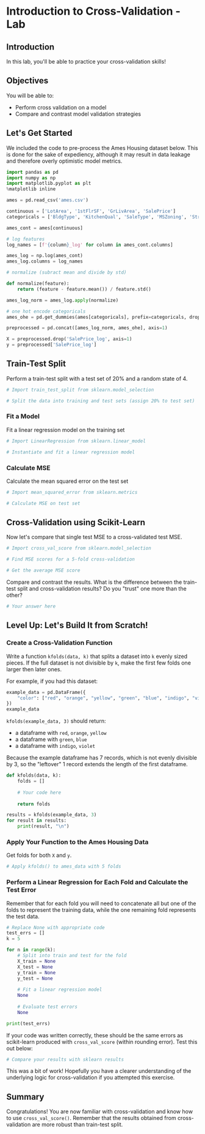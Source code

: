 # Introduction to Cross-Validation - Lab

## Introduction

In this lab, you'll be able to practice your cross-validation skills!


## Objectives

You will be able to:

- Perform cross validation on a model
- Compare and contrast model validation strategies

## Let's Get Started

We included the code to pre-process the Ames Housing dataset below. This is done for the sake of expediency, although it may result in data leakage and therefore overly optimistic model metrics.


```python
import pandas as pd
import numpy as np
import matplotlib.pyplot as plt
%matplotlib inline

ames = pd.read_csv('ames.csv')

continuous = ['LotArea', '1stFlrSF', 'GrLivArea', 'SalePrice']
categoricals = ['BldgType', 'KitchenQual', 'SaleType', 'MSZoning', 'Street', 'Neighborhood']

ames_cont = ames[continuous]

# log features
log_names = [f'{column}_log' for column in ames_cont.columns]

ames_log = np.log(ames_cont)
ames_log.columns = log_names

# normalize (subract mean and divide by std)

def normalize(feature):
    return (feature - feature.mean()) / feature.std()

ames_log_norm = ames_log.apply(normalize)

# one hot encode categoricals
ames_ohe = pd.get_dummies(ames[categoricals], prefix=categoricals, drop_first=True)

preprocessed = pd.concat([ames_log_norm, ames_ohe], axis=1)

X = preprocessed.drop('SalePrice_log', axis=1)
y = preprocessed['SalePrice_log']
```

## Train-Test Split

Perform a train-test split with a test set of 20% and a random state of 4.


```python
# Import train_test_split from sklearn.model_selection

```


```python
# Split the data into training and test sets (assign 20% to test set)

```

### Fit a Model

Fit a linear regression model on the training set


```python
# Import LinearRegression from sklearn.linear_model

```


```python
# Instantiate and fit a linear regression model

```

### Calculate MSE

Calculate the mean squared error on the test set


```python
# Import mean_squared_error from sklearn.metrics

```


```python
# Calculate MSE on test set

```

## Cross-Validation using Scikit-Learn

Now let's compare that single test MSE to a cross-validated test MSE.


```python
# Import cross_val_score from sklearn.model_selection

```


```python
# Find MSE scores for a 5-fold cross-validation

```


```python
# Get the average MSE score

```

Compare and contrast the results. What is the difference between the train-test split and cross-validation results? Do you "trust" one more than the other?


```python
# Your answer here

```

## Level Up: Let's Build It from Scratch!

### Create a Cross-Validation Function

Write a function `kfolds(data, k)` that splits a dataset into `k` evenly sized pieces. If the full dataset is not divisible by `k`, make the first few folds one larger then later ones.

For example, if you had this dataset:


```python
example_data = pd.DataFrame({
    "color": ["red", "orange", "yellow", "green", "blue", "indigo", "violet"]
})
example_data
```

`kfolds(example_data, 3)` should return:

* a dataframe with `red`, `orange`, `yellow`
* a dataframe with `green`, `blue`
* a dataframe with `indigo`, `violet`

Because the example dataframe has 7 records, which is not evenly divisible by 3, so the "leftover" 1 record extends the length of the first dataframe.


```python
def kfolds(data, k):
    folds = []
    
    # Your code here
    
    return folds
```


```python
results = kfolds(example_data, 3)
for result in results:
    print(result, "\n")
```

### Apply Your Function to the Ames Housing Data

Get folds for both `X` and `y`.


```python
# Apply kfolds() to ames_data with 5 folds

```

### Perform a Linear Regression for Each Fold and Calculate the Test Error

Remember that for each fold you will need to concatenate all but one of the folds to represent the training data, while the one remaining fold represents the test data.


```python
# Replace None with appropriate code
test_errs = []
k = 5

for n in range(k):
    # Split into train and test for the fold
    X_train = None
    X_test = None
    y_train = None
    y_test = None
    
    # Fit a linear regression model
    None
    
    # Evaluate test errors
    None

print(test_errs)
```

If your code was written correctly, these should be the same errors as scikit-learn produced with `cross_val_score` (within rounding error). Test this out below:


```python
# Compare your results with sklearn results

```

This was a bit of work! Hopefully you have a clearer understanding of the underlying logic for cross-validation if you attempted this exercise.

##  Summary 

Congratulations! You are now familiar with cross-validation and know how to use `cross_val_score()`. Remember that the results obtained from cross-validation are more robust than train-test split.
